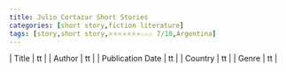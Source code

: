 ```yaml
---
title: Julio Cortazar Short Stories
categories: [short story,fiction literature]
tags: [story,short story,⭐⭐⭐⭐⭐⭐⭐☆☆☆ 7/10,Argentina]
---
```

        
| Title | tt |
| Author | tt  |
| Publication Date | tt   |
| Country | tt |
| Genre | tt  |
        